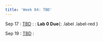 ```yaml
---
title: 'Week 04: TBD'
---
```


Sep 17
: [TBD](#)
  : [](#)
: **Lab 0 Due**{: .label .label-red }

Sep 19
: [TBD](#)
  : [](#)
